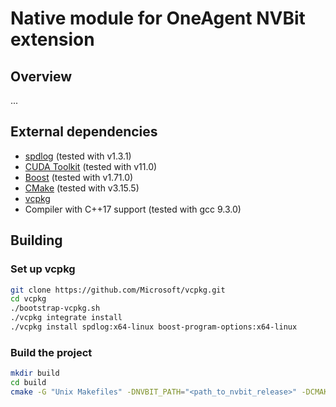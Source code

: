 # Native module for OneAgent NVBit extension

## Overview

...

## External dependencies

* [spdlog](https://github.com/gabime/spdlog) (tested with v1.3.1)
* [CUDA Toolkit](https://developer.nvidia.com/cuda-downloads) (tested with v11.0)
* [Boost](https://www.boost.org/) (tested with v1.71.0)
* [CMake](https://cmake.org/download/) (tested with v3.15.5)
* [vcpkg](https://github.com/Microsoft/vcpkg)
* Compiler with C++17 support (tested with gcc 9.3.0)

## Building

### Set up vcpkg

```sh
git clone https://github.com/Microsoft/vcpkg.git
cd vcpkg
./bootstrap-vcpkg.sh
./vcpkg integrate install
./vcpkg install spdlog:x64-linux boost-program-options:x64-linux
```

### Build the project

```sh
mkdir build
cd build
cmake -G "Unix Makefiles" -DNVBIT_PATH="<path_to_nvbit_release>" -DCMAKE_TOOLCHAIN_FILE="<vcpkg_directory>/scripts/buildsystems/vcpkg.cmake" ..
```
